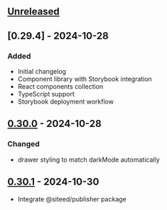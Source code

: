 ## [Unreleased]


## [0.29.4] - 2024-10-28

### Added
- Initial changelog
- Component library with Storybook integration
- React components collection
- TypeScript support
- Storybook deployment workflow


## [0.30.0] - 2024-10-28

### Changed
- drawer styling to match darkMode automatically


## [0.30.1] - 2024-10-30
- Integrate @siteed/publisher package

[unreleased]: https://github.com/deeeed/universe/compare/@siteed/design-system@@siteed/design-system@0.30.1...HEAD
[0.30.1]: https://github.com/deeeed/universe/compare/@siteed/design-system@@siteed/design-system@0.30.0...@siteed/design-system@@siteed/design-system@0.30.1
[0.30.0]: https://github.com/deeeed/universe/compare/design-system-v0.29.4...design-system-v0.30.0
[0.30.0]: https://github.com/deeeed/universe/compare/design-system-v0.29.4...design-system-v0.30.0
